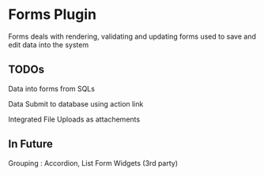 Forms Plugin
============

Forms deals with rendering, validating and updating forms used to save and edit data into the system


TODOs
-------

Data into forms from SQLs


Data Submit to database using action link


Integrated File Uploads as attachements



In Future
---------
Grouping : Accordion, List
Form Widgets (3rd party)
